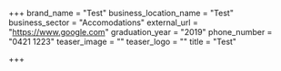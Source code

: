 +++
brand_name = "Test"
business_location_name = "Test"
business_sector = "Accomodations"
external_url = "https://www.google.com"
graduation_year = "2019"
phone_number = "0421 1223"
teaser_image = ""
teaser_logo = ""
title = "Test"

+++
